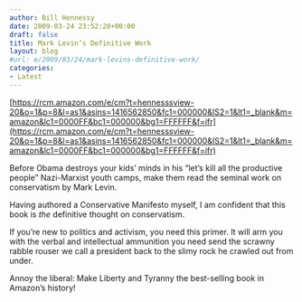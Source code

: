 ```yaml
---
author: Bill Hennessy
date: 2009-03-24 23:52:28+00:00
draft: false
title: Mark Levin’s Definitive Work
layout: blog
#url: e/2009/03/24/mark-levins-definitive-work/
categories:
- Latest
---
```


[https://rcm.amazon.com/e/cm?t=hennesssview-20&o=1&p=8&l=as1&asins=1416562850&fc1=000000&IS2=1&lt1=_blank&m=amazon&lc1=0000FF&bc1=000000&bg1=FFFFFF&f=ifr](https://rcm.amazon.com/e/cm?t=hennesssview-20&o=1&p=8&l=as1&asins=1416562850&fc1=000000&IS2=1&lt1=_blank&m=amazon&lc1=0000FF&bc1=000000&bg1=FFFFFF&f=ifr)  

Before Obama destroys your kids’ minds in his “let’s kill all the productive people” Nazi-Marxist youth camps, make them read the seminal work on conservatism by Mark Levin.

 

Having authored a Conservative Manifesto myself, I am confident that this book is _the_ definitive thought on conservatism.

 

If you’re new to politics and activism, you need this primer. It will arm you with the verbal and intellectual ammunition you need send the scrawny rabble rouser we call a president back to the slimy rock he crawled out from under. 

 

Annoy the liberal: Make Liberty and Tyranny the best-selling book in Amazon’s history!
